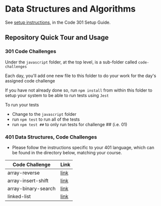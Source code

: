 # Data Structures and Algorithms

See [setup instructions](https://codefellows.github.io/setup-guide/code-301/3-code-challenges), in the Code 301 Setup Guide.

## Repository Quick Tour and Usage

### 301 Code Challenges

Under the `javascript` folder, at the top level, is a sub-folder called `code-challenges`

Each day, you'll add one new file to this folder to do your work for the day's assigned code challenge

If you have not already done so, run `npm install` from within this folder to setup your system to be able to run tests using `Jest`

To run your tests

- Change to the `javascript` folder
- run `npm test` to run all of the tests
- run `npm test ##` to only run tests for challenge ## (i.e. 01)

### 401 Data Structures, Code Challenges

- Please follow the instructions specific to your 401 language, which can be found in the directory below, matching your course.

|Code Challenge |Link|
|---------------|-----|
|array-reverse|[link](https://github.com/FaroukIbrahim-FII/data-structures-and-algorithms/blob/array-reverse/python/code_challenges/array-reverse/README.md)|
|array-insert-shift|[link](https://github.com/FaroukIbrahim-FII/data-structures-and-algorithms/blob/main/python/code_challenges/array-insert-shift/README.md)|
|array-binary-search|[link](https://github.com/FaroukIbrahim-FII/data-structures-and-algorithms/blob/array-binary-search/python/code_challenges/array-binary-search/README.md)|
|linked-list|[link](python/linked_list/README.md)|

